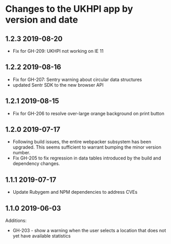 # Changes to the UKHPI app by version and date

## 1.2.3 2019-08-20
- Fix for GH-209: UKHPI not working on IE 11

## 1.2.2 2019-08-16
- Fix for GH-207: Sentry warning about circular data structures
- updated Sentr SDK to the new browser API

## 1.2.1 2019-08-15
- Fix for GH-206 to resolve over-large orange background on print button

## 1.2.0 2019-07-17
- Following build issues, the entire webpacker subsystem has been
  upgraded. This seems sufficient to warrant bumping the minor
  version number.
- Fix GH-205 to fix regression in data tables introduced by the build
  and dependency changes.

## 1.1.1 2019-07-17
- Update Rubygem and NPM dependencies to address CVEs

## 1.1.0 2019-06-03
Additions:
- GH-203 - show a warning when the user selects a location that does not
  yet have available statistics
